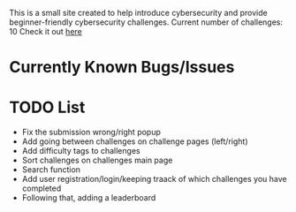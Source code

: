 This is a small site created to help introduce cybersecurity and provide beginner-friendly cybersecurity challenges.
Current number of challenges: 10
Check it out [here](https://cycow-weekly.vercel.app/)

# Currently Known Bugs/Issues


# TODO List
- Fix the submission wrong/right popup
- Add going between challenges on challenge pages (left/right)
- Add difficulty tags to challenges
- Sort challenges on challenges main page
- Search function
- Add user registration/login/keeping traack of which challenges you have completed
- Following that, adding a leaderboard
